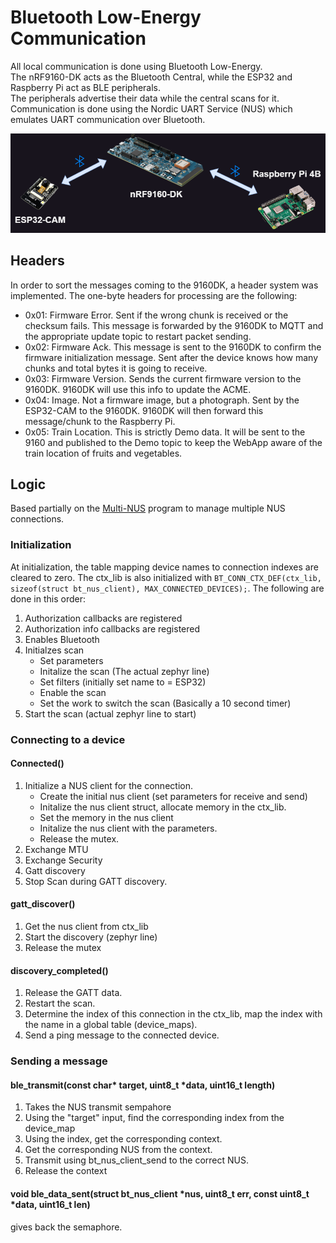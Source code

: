 # Bluetooth Low-Energy Communication
All local communication is done using Bluetooth Low-Energy.  
The nRF9160-DK acts as the Bluetooth Central, while the ESP32 and Raspberry Pi act as BLE peripherals.  
The peripherals advertise their data while the central scans for it. Communication is done using the Nordic UART Service (NUS) which emulates UART communication over Bluetooth.  

![Bluetooth Image](../images/Bluetooth.png)

## Headers
In order to sort the messages coming to the 9160DK, a header system was implemented. The one-byte headers for processing are the following:
- 0x01: Firmware Error. Sent if the wrong chunk is received or the checksum fails. This message is forwarded by the 9160DK to MQTT and the appropriate update topic to restart packet sending.
- 0x02: Firmware Ack. This message is sent to the 9160DK to confirm the firmware initialization message. Sent after the device knows how many chunks and total bytes it is going to receive.
- 0x03: Firmware Version. Sends the current firmware version to the 9160DK. 9160DK will use this info to update the ACME.
- 0x04: Image. Not a firmware image, but a photograph. Sent by the ESP32-CAM to the 9160DK. 9160DK will then forward this message/chunk to the Raspberry Pi.
- 0x05: Train Location. This is strictly Demo data. It will be sent to the 9160 and published to the Demo topic to keep the WebApp aware of the train location of fruits and vegetables.

## Logic
Based partially on the [Multi-NUS](https://github.com/NordicMatt/multi-NUS/tree/master) program to manage multiple NUS connections.  
### Initialization
At initialization, the table mapping device names to connection indexes are cleared to zero. The ctx_lib is also initialized with ```BT_CONN_CTX_DEF(ctx_lib, sizeof(struct bt_nus_client), MAX_CONNECTED_DEVICES);```.
The following are done in this order:
1. Authorization callbacks are registered
2. Authorization info callbacks are registered
3. Enables Bluetooth
4. Initialzes scan
   - Set parameters
   - Initalize the scan (The actual zephyr line)
   - Set filters (initially set name to = ESP32)
   - Enable the scan
   - Set the work to switch the scan (Basically a 10 second timer)
5. Start the scan (actual zephyr line to start)
### Connecting to a device
#### Connected()
1. Initialize a NUS client for the connection.
   - Create the initial nus client (set parameters for receive and send)
   - Initalize the nus client struct, allocate memory in the ctx_lib.
   - Set the memory in the nus client
   - Initalize the nus client with the parameters.
   - Release the mutex.
2. Exchange MTU
3. Exchange Security
4. Gatt discovery
5. Stop Scan during GATT discovery.
#### gatt_discover()
1. Get the nus client from ctx_lib
2. Start the discovery (zephyr line)
3. Release the mutex
#### discovery_completed()
1. Release the GATT data.
2. Restart the scan.
3. Determine the index of this connection in the ctx_lib, map the index with the name in a global table (device_maps).
4. Send a ping message to the connected device.
### Sending a message
#### ble_transmit(const char* target, uint8_t *data, uint16_t length)
1. Takes the NUS transmit sempahore
2. Using the "target" input, find the corresponding index from the device_map
3. Using the index, get the corresponding context.
4. Get the corresponding NUS from the context.
5. Transmit using bt_nus_client_send to the correct NUS.
6. Release the context
#### void ble_data_sent(struct bt_nus_client *nus, uint8_t err, const uint8_t *data, uint16_t len)
gives back the semaphore.

